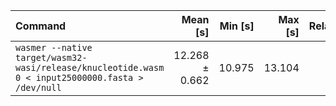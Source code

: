 | Command | Mean [s] | Min [s] | Max [s] | Relative |
|:---|---:|---:|---:|---:|
| `wasmer --native target/wasm32-wasi/release/knucleotide.wasm 0 < input25000000.fasta > /dev/null` | 12.268 ± 0.662 | 10.975 | 13.104 | 1.00 |
